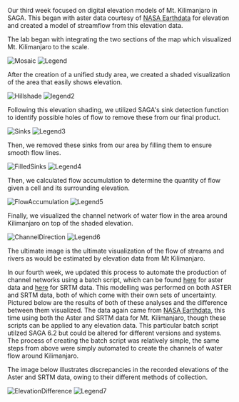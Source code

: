 Our third week focused on digital elevation models of Mt. Kilimanjaro in SAGA.  This began with aster data courtesy of [NASA Earthdata](https://earthdata.nasa.gov/) for elevation and created a model of streamflow from this elevation data.

The lab began with integrating the two sections of the map which visualized Mt. Kilimanjaro to the scale.

![Mosaic](Mosaic1.png)  ![Legend](Mosaic1_legend.png)

After the creation of a unified study area, we created a shaded visualization of the area that easily shows elevation.

![Hillshade](analyticalhillshading2.png) ![legend2](analyticalhillshading2_legend.png)

Following this elevation shading, we utilized SAGA's sink detection function to identify possible holes of flow to remove these from our final product.

![Sinks](SinkRoute3.png) ![Legend3](SinkRoute3_legend.png)

Then, we removed these sinks from our area by filling them to ensure smooth flow lines.

![FilledSinks](SinkFilled4.png) ![Legend4](SinkFilled4_legend.png)

Then, we calculated flow accumulation to determine the quantity of flow given a cell and its surrounding elevation.

![FlowAccumulation](FlowAccumulation5.png) ![Legend5](FlowAccumulation5_legend.png)

Finally, we visualized the channel network of water flow in the area around Kilimanjaro on top of the shaded elevation.

![ChannelDirection](hillshadingchannels.png) ![Legend6](hillshadingchannels_legend.png)


The ultimate image is the ultimate visualization of the flow of streams and rivers as would be estimated by elevation data from Mt Kilimanjaro.


In our fourth week, we updated this process to automate the production of channel networks using a batch script, which can be found [here](BatchAst.bat) for aster data and [here](BatchSRTM.bat) for SRTM data.  This modelling was performed on both ASTER and SRTM data, both of which come with their own sets of uncertainty.  Pictured below are the results of both of these analyses and the difference between them visualized.  The data again came from [NASA Earthdata](https://earthdata.nasa.gov/), this time using both the Aster and SRTM data for Mt. Kilimanjaro, though these scripts can be applied to any elevation data.  This particular batch script utilzed SAGA 6.2 but could be altered for different versions and systems.  The process of creating the batch script was relatively simple, the same steps from above were simply automated to create the channels of water flow around Kilimanjaro.  


The image below illustrates discrepancies in the recorded elevations of the Aster and SRTM data, owing to their different methods of collection.  

![ElevationDifference](elevdif.jpg)  ![Legend7](elevdif_legend.png)

